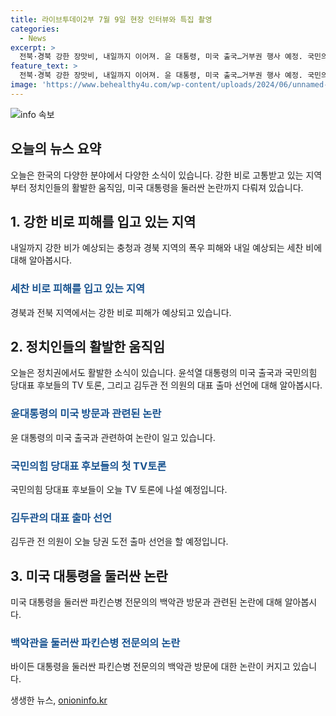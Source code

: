 ```yaml
---
title: 라이브투데이2부 7월 9일 현장 인터뷰와 특집 촬영
categories:
  - News
excerpt: >
  전북·경북 강한 장맛비, 내일까지 이어져. 윤 대통령, 미국 출국…거부권 행사 예정. 국민의힘 당대표 후보 TV토론 예정. 이재명 출사표, 김두관 대표 출마 선언. 파킨슨병 전문의 백악관 방문, 바이든 논란 가중. 
feature_text: >
  전북·경북 강한 장맛비, 내일까지 이어져. 윤 대통령, 미국 출국…거부권 행사 예정. 국민의힘 당대표 후보 TV토론 예정. 이재명 출사표, 김두관 대표 출마 선언. 파킨슨병 전문의 백악관 방문, 바이든 논란 가중. 
image: 'https://www.behealthy4u.com/wp-content/uploads/2024/06/unnamed-file.png'
---
```


<p><img src="https://www.behealthy4u.com/wp-content/uploads/2024/06/unnamed-file.png" alt="info 속보" /></p>

<h2><b>오늘의 뉴스 요약</b></h2>

<p data-ke-size="size16">오늘은 한국의 다양한 분야에서 다양한 소식이 있습니다. 강한 비로 고통받고 있는 지역부터 정치인들의 활발한 움직임, 미국 대통령을 둘러싼 논란까지 다뤄져 있습니다.</p>

<h2 data-ke-size="size26">1. 강한 비로 피해를 입고 있는 지역</h2>

<p data-ke-size="size16">내일까지 강한 비가 예상되는 충청과 경북 지역의 폭우 피해와 내일 예상되는 세찬 비에 대해 알아봅시다.</p>

<h3><b><span style="color: #1a5490;">세찬 비로 피해를 입고 있는 지역</span></b></h3>

<p data-ke-size="size16">경북과 전북 지역에서는 강한 비로 피해가 예상되고 있습니다.</p>

<h2 data-ke-size="size26">2. 정치인들의 활발한 움직임</h2>

<p data-ke-size="size16">오늘은 정치권에서도 활발한 소식이 있습니다. 윤석열 대통령의 미국 출국과 국민의힘 당대표 후보들의 TV 토론, 그리고 김두관 전 의원의 대표 출마 선언에 대해 알아봅시다.</p>

<h3><b><span style="color: #1a5490;">윤대통령의 미국 방문과 관련된 논란</span></b></h3>

<p data-ke-size="size16">윤 대통령의 미국 출국과 관련하여 논란이 일고 있습니다.</p>

<h3><b><span style="color: #1a5490;">국민의힘 당대표 후보들의 첫 TV토론</span></b></h3>

<p data-ke-size="size16">국민의힘 당대표 후보들이 오늘 TV 토론에 나설 예정입니다.</p>

<h3><b><span style="color: #1a5490;">김두관의 대표 출마 선언</span></b></h3>

<p data-ke-size="size16">김두관 전 의원이 오늘 당권 도전 출마 선언을 할 예정입니다.</p>

<h2 data-ke-size="size26">3. 미국 대통령을 둘러싼 논란</h2>

<p data-ke-size="size16">미국 대통령을 둘러싼 파킨슨병 전문의의 백악관 방문과 관련된 논란에 대해 알아봅시다.</p>

<h3><b><span style="color: #1a5490;">백악관을 둘러싼 파킨슨병 전문의의 논란</span></b></h3>

<p data-ke-size="size16">바이든 대통령을 둘러싼 파킨슨병 전문의의 백악관 방문에 대한 논란이 커지고 있습니다.</p>
생생한 뉴스, <a href="https://onioninfo.kr" rel="dofollow">onioninfo.kr</a>


